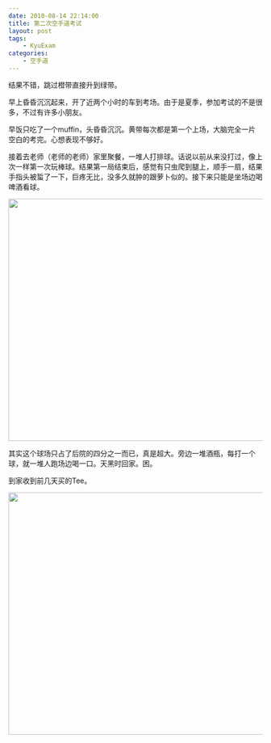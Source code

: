 ```yaml
---
date: 2010-08-14 22:14:00
title: 第二次空手道考试
layout: post
tags:
    - KyuExam
categories:
    - 空手道
---
```

结果不错，跳过橙带直接升到绿带。

早上昏昏沉沉起来，开了近两个小时的车到考场。由于是夏季，参加考试的不是很多，不过有许多小朋友。

早饭只吃了一个muffin，头昏昏沉沉。黄带每次都是第一个上场，大脑完全一片空白的考完。心想表现不够好。

接着去老师（老师的老师）家里聚餐，一堆人打排球。话说以前从来没打过，像上次一样第一次玩棒球。结果第一局结束后，感觉有只虫爬到腿上，顺手一扇，结果手指头被蜇了一下，巨疼无比，没多久就肿的跟萝卜似的。接下来只能是坐场边喝啤酒看球。

<img class="alignnone" src="https://lh6.googleusercontent.com/-FbnxS95TvqE/TGdL7DNmzSI/AAAAAAABDos/8qz6cEOztVg/s640/IMG_0093.JPG" alt="" width="640" height="480" />

其实这个球场只占了后院的四分之一而已，真是超大。旁边一堆酒瓶，每打一个球，就一堆人跑场边喝一口。天黑时回家。困。

到家收到前几天买的Tee。

<img class="alignnone" src="https://lh6.googleusercontent.com/-P9xzVE8bzUk/TGdNOIiCHBI/AAAAAAABDow/5d-_Bdi_Lz4/s640/IMG_0099.JPG" alt="" width="640" height="480" />
